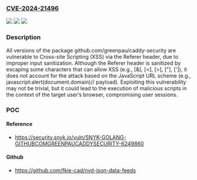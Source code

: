 ### [CVE-2024-21496](https://cve.mitre.org/cgi-bin/cvename.cgi?name=CVE-2024-21496)
![](https://img.shields.io/static/v1?label=Product&message=github.com%2Fgreenpau%2Fcaddy-security&color=blue)
![](https://img.shields.io/static/v1?label=Version&message=0%3C%20*%20&color=brighgreen)
![](https://img.shields.io/static/v1?label=Vulnerability&message=Cross-site%20Scripting%20(XSS)&color=brighgreen)

### Description

All versions of the package github.com/greenpau/caddy-security are vulnerable to Cross-site Scripting (XSS) via the Referer header, due to improper input sanitization. Although the Referer header is sanitized by escaping some characters that can allow XSS (e.g., [&], [<], [>], ["], [']), it does not account for the attack based on the JavaScript URL scheme (e.g., javascript:alert(document.domain)// payload). Exploiting this vulnerability may not be trivial, but it could lead to the execution of malicious scripts in the context of the target user’s browser, compromising user sessions.

### POC

#### Reference
- https://security.snyk.io/vuln/SNYK-GOLANG-GITHUBCOMGREENPAUCADDYSECURITY-6249860

#### Github
- https://github.com/fkie-cad/nvd-json-data-feeds

